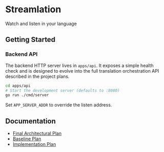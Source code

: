# Streamlation
Watch and listen in your language

## Getting Started

### Backend API

The backend HTTP server lives in `apps/api`. It exposes a simple health check and is designed to evolve into the full translation orchestration API described in the project plans.

```bash
cd apps/api
# Start the development server (defaults to :8080)
go run ./cmd/server
```

Set `APP_SERVER_ADDR` to override the listen address.

## Documentation

- [Final Architectural Plan](docs/final-architectural-plan.md)
- [Baseline Plan](docs/translation-streaming-plan.md)
- [Implementation Plan](docs/implementation-plan.md)
